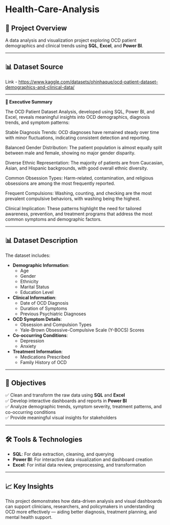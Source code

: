 # Health-Care-Analysis

## 📌 Project Overview

A data analysis and visualization project exploring OCD patient demographics and clinical trends using **SQL**, **Excel**, and **Power BI**.

---
## 📊 Dataset Source

Link - https://www.kaggle.com/datasets/ohinhaque/ocd-patient-dataset-demographics-and-clinical-data/

---
**📌 Executive Summary**

The OCD Patient Dataset Analysis, developed using SQL, Power BI, and Excel, reveals meaningful insights into OCD demographics, diagnosis trends, and symptom patterns:

Stable Diagnosis Trends: OCD diagnoses have remained steady over time with minor fluctuations, indicating consistent detection and reporting.

Balanced Gender Distribution: The patient population is almost equally split between male and female, showing no major gender disparity.

Diverse Ethnic Representation: The majority of patients are from Caucasian, Asian, and Hispanic backgrounds, with good overall ethnic diversity.

Common Obsession Types: Harm-related, contamination, and religious obsessions are among the most frequently reported.

Frequent Compulsions: Washing, counting, and checking are the most prevalent compulsive behaviors, with washing being the highest.

Clinical Implication: These patterns highlight the need for tailored awareness, prevention, and treatment programs that address the most common symptoms and demographic factors.

---
## 📊 Dataset Description

The dataset includes:
- **Demographic Information**:  
  - Age  
  - Gender  
  - Ethnicity  
  - Marital Status  
  - Education Level
- **Clinical Information**:  
  - Date of OCD Diagnosis  
  - Duration of Symptoms  
  - Previous Psychiatric Diagnoses
- **OCD Symptom Details**:  
  - Obsession and Compulsion Types  
  - Yale-Brown Obsessive-Compulsive Scale (Y-BOCS) Scores
- **Co-occurring Conditions**:  
  - Depression  
  - Anxiety
- **Treatment Information**:  
  - Medications Prescribed  
  - Family History of OCD

---

## 🎯 Objectives

✅ Clean and transform the raw data using **SQL** and **Excel**  
✅ Develop interactive dashboards and reports in **Power BI**  
✅ Analyze demographic trends, symptom severity, treatment patterns, and co-occurring conditions  
✅ Provide meaningful visual insights for stakeholders  

---

## 🛠️ Tools & Technologies

- **SQL**: For data extraction, cleaning, and querying  
- **Power BI**: For interactive data visualization and dashboard creation  
- **Excel**: For initial data review, preprocessing, and transformation

---

## 📈 Key Insights

This project demonstrates how data-driven analysis and visual dashboards can support clinicians, researchers, and policymakers in understanding OCD more effectively — aiding better diagnosis, treatment planning, and mental health support.



